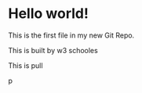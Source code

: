 <!DOCTYPE html>
<html>
<head>
<title>Hello World!</title>
</head>
<body>

<h1>Hello world!</h1>
<p>This is the first file in my new Git Repo.</p>
<p> This is built by w3 schooles </p>
<p> This is pull </p>p
</body>
</html>
